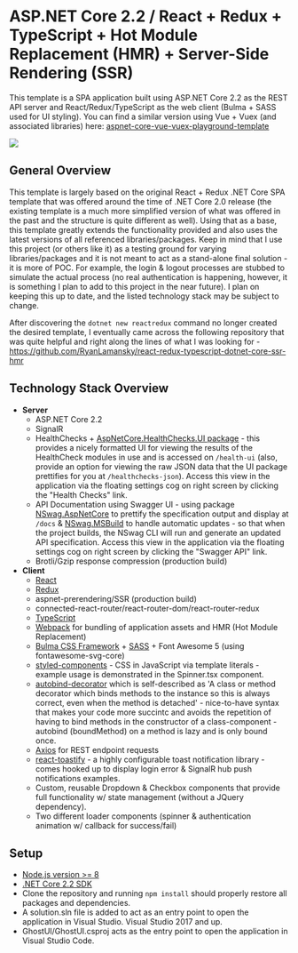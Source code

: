 # ASP.NET Core 2.2 / React + Redux + TypeScript + Hot Module Replacement (HMR) + Server-Side Rendering (SSR)
This template is a SPA application built using ASP.NET Core 2.2 as the REST API server and React/Redux/TypeScript as the web client (Bulma + SASS used for UI styling). You can find a similar version using Vue + Vuex (and associated libraries) here: [aspnet-core-vue-vuex-playground-template](https://github.com/based-ghost/aspnet-core-vue-vuex-playground-template)


![](https://j.gifs.com/jZ6Y44.gif)


## General Overview
This template is largely based on the original React + Redux .NET Core SPA template that was offered around the time of .NET Core 2.0 release (the existing template is a much more simplified version of what was offered in the past and the structure is quite different as well). Using that as a base, this template greatly extends the functionality provided and also uses the latest versions of all referenced libraries/packages. Keep in mind that I use this project (or others like it) as a testing ground for varying libraries/packages and it is not meant to act as a stand-alone final solution - it is more of POC. For example, the login & logout processes are stubbed to simulate the actual process (no real authentication is happening, however, it is something I plan to add to this project in the near future). I plan on keeping this up to date, and the listed technology stack may be subject to change.

After discovering the ```dotnet new reactredux``` command no longer created the desired template, I eventually came across the following repository that was quite helpful and right along the lines of what I was looking for - https://github.com/RyanLamansky/react-redux-typescript-dotnet-core-ssr-hmr

## Technology Stack Overview
- **Server**
  - ASP.NET Core 2.2
  - SignalR
  - HealthChecks + [AspNetCore.HealthChecks.UI package](https://github.com/xabaril/AspNetCore.Diagnostics.HealthChecks) - this provides  a nicely formatted UI for viewing the results of the HealthCheck modules in use and is accessed on ```/health-ui``` (also, provide an option for viewing the raw JSON data that the UI package prettifies for you at ```/healthchecks-json```). Access this view in the application via the floating settings cog on right screen by clicking the "Health Checks" link.
  - API Documentation using Swagger UI - using package [NSwag.AspNetCore](http://NSwag.org) to prettify the specification output and display at ```/docs``` & [NSwag.MSBuild](http://NSwag.org) to handle automatic updates - so that when the project builds, the NSwag CLI will run and generate an updated API specification. Access this view in the application via the floating settings cog on right screen by clicking the "Swagger API" link.
  - Brotli/Gzip response compression (production build)
- **Client**
  - [React](https://reactjs.org/)
  - [Redux](https://redux.js.org/)
  - aspnet-prerendering/SSR (production build)
  - connected-react-router/react-router-dom/react-router-redux
  - [TypeScript](https://www.typescriptlang.org/)
  - [Webpack](https://github.com/webpack/webpack) for bundling of application assets and HMR (Hot Module Replacement)
  - [Bulma CSS Framework](https://bulma.io/) + [SASS](https://github.com/sass/sass) + Font Awesome 5 (using fontawesome-svg-core)
  - [styled-components](https://www.styled-components.com/) - CSS in JavaScript via template literals - example usage is demonstrated in the Spinner.tsx component.
  - [autobind-decorator](https://github.com/andreypopp/autobind-decorator) which is self-described as 'A class or method decorator which binds methods to the instance so this is always correct, even when the method is detached' - nice-to-have syntax that makes your code more succintc and avoids the repetition of having to bind methods in the constructor of a class-component - autobind (boundMethod) on a method is lazy and is only bound once.
  - [Axios](https://github.com/axios/axios) for REST endpoint requests
  - [react-toastify](https://github.com/fkhadra/react-toastify) - a highly configurable toast notification library - comes hooked up to display login error & SignalR hub push notifications examples.
  - Custom, reusable Dropdown & Checkbox components that provide full functionality w/ state management (without a JQuery dependency).
  - Two different loader components (spinner & authentication animation w/ callback for success/fail)
  
## Setup
  - [Node.js version >= 8](https://nodejs.org/en/download/)
  - [.NET Core 2.2 SDK](https://dotnet.microsoft.com/download/dotnet-core/2.2)
  - Clone the repository and running ```npm install``` should properly restore all packages and dependencies.
  - A solution.sln file is added to act as an entry point to open the application in Visual Studio. Visual Studio 2017 and up.
  - GhostUI/GhostUI.csproj acts as the entry point to open the application in Visual Studio Code.
